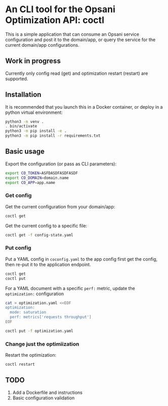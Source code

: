 # An CLI tool for the Opsani Optimization API: coctl

This is a simple application that can consume an Opsani service configuration and post it to the domain/app, or query the service for the current domain/app configurations.

## Work in progress

Currently only config read (get) and optimization restart (restart) are supported.

## Installation

It is recommended that you launch this in a Docker container, or deploy in a python virtual environment:

```bash
python3 -m venv .
. bin/activate
python3 -m pip install -e .
python3 -m pip install -r requirements.txt
```

## Basic usage

Export the configuration (or pass as CLI parameters):

```bash
export CO_TOKEN=ASFDASDFASDFASDF
export CO_DOMAIN=domain.name
export CO_APP=app.name
```

### Get config

Get the current configuration from your domain/app:

```bash
coctl get
```

Get the current config to a specific file:

```bash
coctl get -f config-state.yaml
```

### Put config

Put a YAML config in `coconfig.yaml` to the app config first get the config, then re-put it to the application endpoint.

```bash
coctl get
coctl put
```

For a YAML document with a specific `perf:` metric, update the `optimization:` configuration

```bash
cat > optimization.yaml <<EOF
optimization:
  mode: saturation
  perf: metrics['requests throughput']
EOF
```

```bash
coctl put -f optimization.yaml
```

### Change just the optimiization

Restart the optimization:

```bash
coctl restart
```

## TODO

1. Add a Dockerfile and instructions
2. Basic configuration validation
